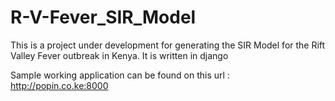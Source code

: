 # R-V-Fever_SIR_Model
This is a project under development for generating the SIR Model for the Rift Valley Fever outbreak in Kenya. 
It is written in django

Sample working application can be found on this url : http://popin.co.ke:8000
